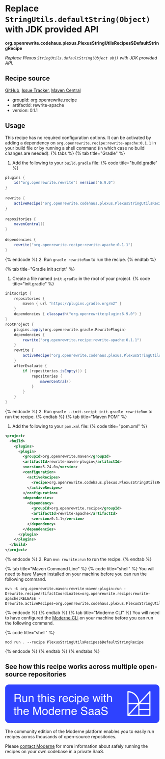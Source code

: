 # Replace `StringUtils.defaultString(Object)` with JDK provided API

**org.openrewrite.codehaus.plexus.PlexusStringUtilsRecipes$DefaultStringRecipe**

_Replace Plexus `StringUtils.defaultString(Object obj)` with JDK provided API._

## Recipe source

[GitHub](https://github.com/openrewrite/rewrite-apache/blob/main/src/main/java/org/openrewrite/codehaus/plexus/PlexusStringUtils.java), [Issue Tracker](https://github.com/openrewrite/rewrite-apache/issues), [Maven Central](https://central.sonatype.com/artifact/org.openrewrite.recipe/rewrite-apache/0.1.1/jar)

* groupId: org.openrewrite.recipe
* artifactId: rewrite-apache
* version: 0.1.1


## Usage

This recipe has no required configuration options. It can be activated by adding a dependency on `org.openrewrite.recipe:rewrite-apache:0.1.1` in your build file or by running a shell command (in which case no build changes are needed): 
{% tabs %}
{% tab title="Gradle" %}
1. Add the following to your `build.gradle` file:
{% code title="build.gradle" %}
```groovy
plugins {
    id("org.openrewrite.rewrite") version("6.9.0")
}

rewrite {
    activeRecipe("org.openrewrite.codehaus.plexus.PlexusStringUtilsRecipes$DefaultStringRecipe")
}

repositories {
    mavenCentral()
}

dependencies {
    rewrite("org.openrewrite.recipe:rewrite-apache:0.1.1")
}
```
{% endcode %}
2. Run `gradle rewriteRun` to run the recipe.
{% endtab %}

{% tab title="Gradle init script" %}
1. Create a file named `init.gradle` in the root of your project.
{% code title="init.gradle" %}
```groovy
initscript {
    repositories {
        maven { url "https://plugins.gradle.org/m2" }
    }
    dependencies { classpath("org.openrewrite:plugin:6.9.0") }
}
rootProject {
    plugins.apply(org.openrewrite.gradle.RewritePlugin)
    dependencies {
        rewrite("org.openrewrite.recipe:rewrite-apache:0.1.1")
    }
    rewrite {
        activeRecipe("org.openrewrite.codehaus.plexus.PlexusStringUtilsRecipes$DefaultStringRecipe")
    }
    afterEvaluate {
        if (repositories.isEmpty()) {
            repositories {
                mavenCentral()
            }
        }
    }
}
```
{% endcode %}
2. Run `gradle --init-script init.gradle rewriteRun` to run the recipe.
{% endtab %}
{% tab title="Maven POM" %}
1. Add the following to your `pom.xml` file:
{% code title="pom.xml" %}
```xml
<project>
  <build>
    <plugins>
      <plugin>
        <groupId>org.openrewrite.maven</groupId>
        <artifactId>rewrite-maven-plugin</artifactId>
        <version>5.24.0</version>
        <configuration>
          <activeRecipes>
            <recipe>org.openrewrite.codehaus.plexus.PlexusStringUtilsRecipes$DefaultStringRecipe</recipe>
          </activeRecipes>
        </configuration>
        <dependencies>
          <dependency>
            <groupId>org.openrewrite.recipe</groupId>
            <artifactId>rewrite-apache</artifactId>
            <version>0.1.1</version>
          </dependency>
        </dependencies>
      </plugin>
    </plugins>
  </build>
</project>
```
{% endcode %}
2. Run `mvn rewrite:run` to run the recipe.
{% endtab %}

{% tab title="Maven Command Line" %}
{% code title="shell" %}
You will need to have [Maven](https://maven.apache.org/download.cgi) installed on your machine before you can run the following command.

```shell
mvn -U org.openrewrite.maven:rewrite-maven-plugin:run -Drewrite.recipeArtifactCoordinates=org.openrewrite.recipe:rewrite-apache:RELEASE -Drewrite.activeRecipes=org.openrewrite.codehaus.plexus.PlexusStringUtilsRecipes$DefaultStringRecipe
```
{% endcode %}
{% endtab %}
{% tab title="Moderne CLI" %}
You will need to have configured the [Moderne CLI](https://docs.moderne.io/moderne-cli/cli-intro) on your machine before you can run the following command.

{% code title="shell" %}
```shell
mod run . --recipe PlexusStringUtilsRecipes$DefaultStringRecipe
```
{% endcode %}
{% endtab %}
{% endtabs %}

## See how this recipe works across multiple open-source repositories

[![Moderne Link Image](/.gitbook/assets/ModerneRecipeButton.png)](https://app.moderne.io/recipes/org.openrewrite.codehaus.plexus.PlexusStringUtilsRecipes$DefaultStringRecipe)

The community edition of the Moderne platform enables you to easily run recipes across thousands of open-source repositories.

Please [contact Moderne](https://moderne.io/product) for more information about safely running the recipes on your own codebase in a private SaaS.

